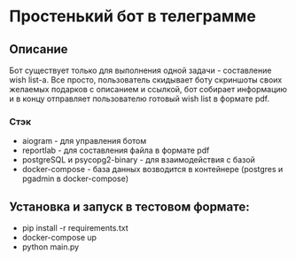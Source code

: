 # Простенький бот в телеграмме

## Описание

Бот существует только для выполнения одной задачи - составление wish list-а. Все просто, пользователь скидывает боту скриншоты своих желаемых подарков с описанием и ссылкой, бот собирает информацию и в концу отправляет пользователю готовый wish list в формате pdf.

### Стэк

- aiogram - для управления ботом
- reportlab - для составления файла в формате pdf
- postgreSQL и psycopg2-binary - для взаимодействия с базой
- docker-compose - база данных возводится в контейнере (postgres и pgadmin в docker-compose)

## Установка и запуск в тестовом формате:

- pip install -r requirements.txt
- docker-compose up
- python main.py
